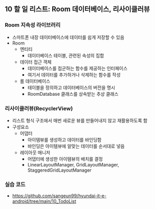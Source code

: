 ## 10 할 일 리스트: Room 데이터베이스, 리사이클러뷰

### Room 지속성 라이브러리

- 스마트폰 내장 데이터베이스에 데이터를 쉽게 저장할 수 있음
- Room
    - 엔티티
        - 데이터베이스 테이블, 관련된 속성의 집합
    - 데이터 접근 객체
        - 데이터베이스를 접군하는 함수를 제공하는 인터페이스
        - 여기서 데이터를 추가하거나 삭제하는 함수를 작성
    - 룸 데이터베이스
        - 테이블을 정의하고 데이터베이스의 버전을 명시
        - RoomDatabase 클래스를 상속받는 추상 클래스

### 리사이클러뷰(RecyclerView)

- 리스트 형식 구조에서 매번 새로운 뷰를 만들어내지 않고 재활용하도록 함
- 구성요소
    - 어댑터
        - 아이템뷰를 생성하고 데이터를 바인딩함
        - 바인딩은 아이템뷰에 알맞는 데이터를 순서대로 넣음
    - 레이아웃 매니저
        - 어댑터에 생성한 아이템뷰의 배치를 결정
        - LinearLayoutManager, GridLayoutManager, StaggeredGridLayoutManager

### 실습 코드

- https://github.com/sangeun99/hyundai-it-e-android/tree/main/10_TodoList